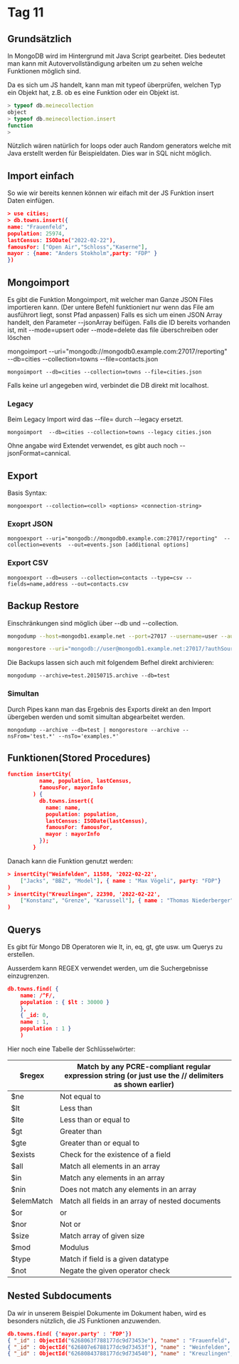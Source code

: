 # Tag 11

## Grundsätzlich

In MongoDB wird im Hintergrund mit Java Script gearbeitet. Dies bedeutet man kann mit Autovervollständigung arbeiten um zu sehen welche Funktionen möglich sind.

Da es sich um JS handelt, kann man mit typeof überprüfen, welchen Typ ein Objekt hat, z.B. ob es eine Funktion oder ein Objekt ist.

```js
> typeof db.meinecollection
object
> typeof db.meinecollection.insert
function
> 
```

Nützlich wären natürlich for loops oder auch Random generators welche mit Java erstellt werden für Beispieldaten. Dies war in SQL nicht möglich.

## Import  einfach

So wie wir bereits kennen können wir eifach mit der JS Funktion insert Daten einfügen.

```json
> use cities;
> db.towns.insert({
name: "Frauenfeld",
population: 25974,
lastCensus: ISODate("2022-02-22"),
famousFor: ["Open Air","Schloss","Kaserne"],
mayor : {name: "Anders Stokholm",party: "FDP" }
})
```

## Mongoimport

Es gibt die Funktion Mongoimport, mit welcher man Ganze JSON Files importieren kann. (Der untere Befehl funktioniert nur wenn das File am ausführort liegt, sonst Pfad anpassen)
Falls es sich um einen JSON Array handelt, den Parameter --jsonArray beifügen.
Falls die ID bereits vorhanden ist, mit --mode=upsert oder --mode=delete das file überschreiben oder löschen

mongoimport --uri="mongodb://mongodb0.example.com:27017/reporting"  --db=cities --collection=towns --file=contacts.json

`mongoimport --db=cities --collection=towns --file=cities.json`

Falls keine url angegeben wird, verbindet die DB direkt mit localhost.

### Legacy

Beim Legacy Import wird das --file= durch --legacy ersetzt.

`mongoimport  --db=cities --collection=towns --legacy cities.json`

Ohne angabe wird Extendet verwendet, es gibt auch noch --jsonFormat=cannical.

## Export

Basis Syntax:

`mongoexport --collection=<coll> <options> <connection-string>`

### Exoprt JSON

`mongoexport --uri="mongodb://mongodb0.example.com:27017/reporting"  --collection=events  --out=events.json [additional options]`

### Export CSV

`mongoexport --db=users --collection=contacts --type=csv --fields=name,address --out=contacts.csv`

## Backup Restore

Einschränkungen sind möglich über --db und --collection.

```bash
mongodump --host=mongodb1.example.net --port=27017 --username=user --authenticationDatabase=admin --out=/opt/backup/mongodump-2011-10-24

mongorestore --uri="mongodb://user@mongodb1.example.net:27017/?authSource=admin" /opt/backup/mongodump-2011-10-24
```

Die Backups lassen sich auch mit folgendem Befhel direkt archivieren:

`mongodump --archive=test.20150715.archive --db=test`

### Simultan

Durch Pipes kann man das Ergebnis des Exports direkt an den Import übergeben werden und somit simultan abgearbeitet werden.

`mongodump --archive --db=test | mongorestore --archive --nsFrom='test.*' --nsTo='examples.*'`

## Funktionen(Stored Procedures)

```json
function insertCity(
          name, population, lastCensus,
          famousFor, mayorInfo
        ) {
          db.towns.insert({
            name: name,
            population: population,
            lastCensus: ISODate(lastCensus),
            famousFor: famousFor,
            mayor : mayorInfo
          });
        }
```

Danach kann die Funktion genutzt werden:

```json
> insertCity("Weinfelden", 11588, '2022-02-22',
    ["Jacks", "BBZ", "Model"], { name : "Max Vögeli", party: "FDP"}
)
> insertCity("Kreuzlingen", 22390, '2022-02-22',
    ["Konstanz", "Grenze", "Karussell"], { name : "Thomas Niederberger", party: "FDP"}
)
```

## Querys

Es gibt für Mongo DB Operatoren wie lt, in, eq, gt, gte usw. um Querys zu erstellen.

Ausserdem kann REGEX verwendet werden, um die Suchergebnisse einzugrenzen.

```json
db.towns.find( { 
    name: /^F/, 
    population : { $lt : 30000 } 
    }, 
    { _id: 0, 
    name : 1, 
    population : 1 }
    )
```

Hier noch eine Tabelle der Schlüsselwörter:

| $regex     | Match by any PCRE-compliant regular expression string (or just use the // delimiters as shown earlier) |
|------------|--------------------------------------------------------------------------------------------------------|
| $ne        | Not equal to                                                                                           |
| $lt        | Less than                                                                                              |
| $lte       | Less than or equal to                                                                                  |
| $gt        | Greater than                                                                                           |
| $gte       | Greater than or equal to                                                                               |
| $exists    | Check for the existence of a field                                                                     |
| $all       | Match all elements in an array                                                                         |
| $in        | Match any elements in an array                                                                         |
| $nin       | Does not match any elements in an array                                                                |
| $elemMatch | Match all fields in an array of nested documents                                                       |
| $or        | or                                                                                                     |
| $nor       | Not or                                                                                                 |
| $size      | Match array of given size                                                                              |
| $mod       | Modulus                                                                                                |
| $type      | Match if field is a given datatype                                                                     |
| $not       | Negate the given operator check                                                                        |

## Nested Subdocuments

Da wir in unserem Beispiel Dokumente im Dokument haben, wird es besonders nützlich, die JS Funktionen anzuwenden.

```json
db.towns.find( {'mayor.party' : 'FDP'})
{ "_id" : ObjectId("6268063f788177dc9d73453e"), "name" : "Frauenfeld", "population" : 25974, "lastCensus" : ISODate("2022-02-22T00:00:00Z"), "famousFor" : [ "Open Air", "Militär", "Nebel" ], "mayor" : { "name" : "Anders Stokholm", "party" : "FDP" } }
{ "_id" : ObjectId("626807e6788177dc9d73453f"), "name" : "Weinfelden", "population" : "11588", "lastCensus" : ISODate("2022-02-22T00:00:00Z"), "famousFor" : [ "Jacks", "BBZ", "Model" ], "mayor" : { "name" : "Max Vögeli", "party" : "FDP" } }
{ "_id" : ObjectId("62680843788177dc9d734540"), "name" : "Kreuzlingen", "population" : "22390", "lastCensus" : ISODate("2022-02-22T00:00:00Z"), "famousFor" : [ "Konstanz", "Grenze", "Karussell" ], "mayor" : { "name" : "Thomas Niederberger", "party" : "FDP" } }
```
